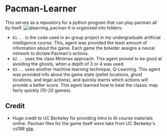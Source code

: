 # Pacman-Learner
This serves as a repository for a python program that can play pacman all by itself.
![qlearning_pacman](https://user-images.githubusercontent.com/17188013/29246342-96074c7a-7fab-11e7-8c27-3b0aefb584f4.gif)
It is organized into folders:
- `01...` is the code used in an group project in my undergraduate artificial intelligence course. This, agent was provided the least amount of information about the game. Each game the breeder assigns a neural network to dictate Pacman's actions.
- `02...` uses the class Minimax approach. This agent proved to be good at avoiding the ghosts, when a depth of 3 or 4 was used.
- `03...` uses another machine learning technique, Q-Learning. This agent was provided info about the game state (pellet locations, ghost locations, and legal actions), and quickly learns which actions will provide a better score. This agent learned how to beat the classic map fairly quickly (10-20 games).

## Credit
- Huge credit to UC Berkeley for providing Intro to AI course materials online. Pacman files for the game itself were take from UC Berkeley's cs188 [site](http://ai.berkeley.edu/search.html).

